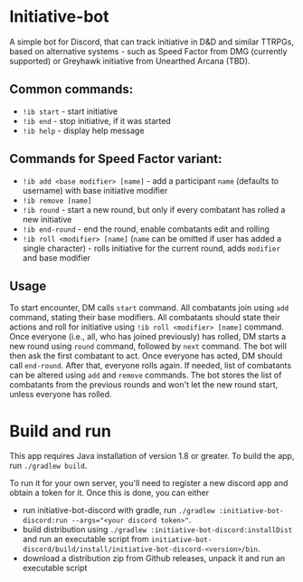 # Initiative-bot
A simple bot for Discord, that can track initiative in D&D and similar TTRPGs, based on alternative systems - such as 
Speed Factor from DMG (currently supported) or Greyhawk initiative from Unearthed Arcana (TBD). 

## Common commands:
* `!ib start` - start initiative
* `!ib end` - stop initiative, if it was started
* `!ib help` - display help message

## Commands for Speed Factor variant:
* `!ib add <base modifier> [name]` - add a participant `name` (defaults to username) with base initiative modifier
* `!ib remove [name]`
* `!ib round` - start a new round, but only if every combatant has rolled a new initiative
* `!ib end-round` - end the round, enable combatants edit and rolling
* `!ib roll <modifier> [name]` (`name` can be omitted if user has added a single character) - rolls initiative for the current round, adds `modifier` and base modifier

## Usage
To start encounter, DM calls `start` command. All combatants join using `add` command, stating their base modifiers. All combatants 
should state their actions and roll for initiative using `!ib roll <modifier> [name]` command. Once everyone (i.e., all, who has joined previously)
has rolled, DM starts a new round using `round` command, followed by `next` command. The bot will then ask the first combatant to act.
Once everyone has acted, DM should call `end-round`. After that, everyone rolls again. If needed, list of combatants can be altered
using `add` and `remove` commands. The bot stores the list of combatants from the previous rounds and won't let the new round start,
unless everyone has rolled.

# Build and run
This app requires Java installation of version 1.8 or greater.
To build the app, run `./gradlew build`.

To run it for your own server, you'll need to register a new discord app and obtain a token for it. Once this is done, you can either
* run initiative-bot-discord with gradle, run `./gradlew :initiative-bot-discord:run --args="<your discord token>"`.
* build distribution using `./gradlew :initiative-bot-discord:installDist` and run an executable script from `initiative-bot-discord/build/install/initiative-bot-discord-<version>/bin`.
* download a distribution zip from Github releases, unpack it and run an executable script
